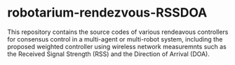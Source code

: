 # robotarium-rendezvous-RSSDOA

This repository contains the source codes of various rendeavous controllers for consensus control in a multi-agent or multi-robot system, including the proposed weighted controller using wireless network measuremnts such as the Received Signal Strength (RSS) and the Direction of Arrival (DOA). 
